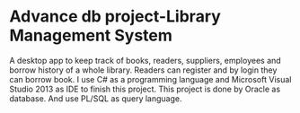 # Advance db project-Library Management System 
A desktop app to keep track of books, readers, suppliers, employees and borrow history of a whole library. Readers can register and by login they can borrow book. I use C# as a programming language and Microsoft Visual Studio 2013 as IDE to finish this project. This project is done by Oracle as database. And use PL/SQL as query language.
